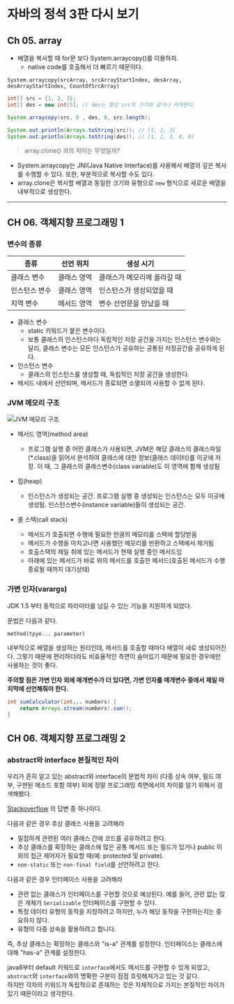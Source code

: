 # 자바의 정석 3판 다시 보기

## Ch 05. array

- 배열을 복사할 때 for문 보다 System.arraycopy()를 이용하자.
  - native code를 호출해서 더 빠르기 때문이다.

`System.arraycopy(srcArray, srcArrayStartIndex, desArray, desArrayStartIndex, CountOfSrcArray)`

```java
int[] src = {1, 2, 3};
int[] des = new int[5]; // des는 항상 src의 크기와 같거나 커야한다.

System.arraycopy(src, 0 , des, 0, src.length);

System.out.println(Arrays.toString(src)); // [1, 2, 3]
System.out.println(Arrays.toString(des)); // [1, 2, 3, 0, 0]
```

> array.clone() 과의 차이는 무엇일까?

- System.arraycopy는 JNI(Java Native Interface)를 사용해서 배열의 깊은 복사를 수행할 수 있다. 또한, 부분적으로 복사할 수도 있다.
- array.clone은 복사할 배열과 동일한 크기와 유형으로 `new` 형식으로 새로운 배열을 내부적으로 생성한다.

---

## CH 06. 객체지향 프로그래밍 1

### 변수의 종류

| 종류      | 선언 위치  | 생성 시기           |
|---------|--------|-----------------|
| 클래스 변수  | 클래스 영역 | 클래스가 메모리에 올라갈 때 |
| 인스턴스 변수 | 클래스 영역 | 인스턴스가 생성되었을 때   |
| 지역 변수   | 메서드 영역 | 변수 선언문을 만났을 때   |

- 클래스 변수 
  - static 키워드가 붙은 변수이다. 
  - 보통 클래스의 인스턴스마다 독립적인 저장 공간을 가지는 인스턴스 변수와는 달리, 클래스 변수는 모든 인스턴스가 공유하는 공통된 저장공간을 공유하게 된다.
- 인스턴스 변수
  - 클래스의 인스턴스를 생성할 때, 독립적인 저장 공간을 생성한다.
- 메서드 내에서 선언되며, 메서드가 종료되면 소멸되어 사용할 수 없게 된다.

### JVM 메모리 구조

![JVM 메모리 구조](https://img1.daumcdn.net/thumb/R1280x0/?scode=mtistory2&fname=https%3A%2F%2Fblog.kakaocdn.net%2Fdn%2FKv8yC%2FbtqCzAk4Q6Q%2FOr5pifZLKgkQTMyi9klMmK%2Fimg.jpg
)
- 메서드 영역(method area)
   - 프로그램 실행 중 어떤 클래스가 사용되면, JVM은 해당 클래스의 클래스파일(*.class)을 읽어서 분석하여 클래스에 대한 정보(클래스 데이터)를 이곳에 저장. 이 때, 그 클래스의 클래스변수(class variable)도 이 영역에 함께 생성됨

- 힙(heap)
   - 인스턴스가 생성되는 공간. 프로그램 실행 중 생성되는 인스턴스는 모두 이곳에 생성됨. 인스턴스변수(instance variable)들이 생성되는 공간.

- 콜 스택(call stack)
   - 메서드가 호출되면 수행에 필요한 만큼의 메모리를 스택에 할당받음
   - 메서드가 수행을 마치고나면 사용했던 메모리를 반환하고 스택에서 제거됨
   - 호출스택의 제일 취에 있는 메서드가 현재 실행 중인 메서드임
   - 아래에 있는 메서드가 바로 위의 메서드를 호출한 메서드(호출된 메서드가 수행 종료될 때까지 대기상태)


### 가변 인자(varargs)

JDK 1.5 부터 동적으로 파라미터를 넘길 수 있는 기능을 지원하게 되었다.

문법은 다음과 같다.

`method(tpye... parameter)`

내부적으로 배열을 생성하는 원리인데, 메서드를 호출할 때마다 배열이 새로 생성되어진다. 그렇기 때문에 편리하더라도 비효율적인 측면이 숨어있기 때문에 필요한 경우에만 사용하는 것이 좋다. 

**주의할 점은 가변 인자 외에 매개변수가 더 있다면, 가변 인자를 매개변수 중에서 제일 마지막에 선언해줘야 한다.**

```java
int sumCalculator(int... numbers) {
    return Arrays.stream(numbers).sum();    
}
```

## CH 06. 객체지향 프로그래밍 2

### abstract와 interface 본질적인 차이

우리가 흔히 알고 있는 abstract와 interface의 문법적 차이 (다중 상속 여부, 필드 여부, 구현된 메소드 포함 여부) 외에 정말 프로그래밍 측면에서의 차이를 알기 위해서 검색해봤다.

[Stackoverflow](https://stackoverflow.com/questions/1913098/what-is-the-difference-between-an-interface-and-abstract-class) 의 답변 중 하나이다.

다음과 같은 경우 추상 클래스 사용을 고려해라

- 밀접하게 관련된 여러 클래스 간에 코드를 공유하려고 한다.
- 추상 클래스를 확장하는 클래스에 많은 공통 메서드 또는 필드가 있거나 public 이외의 접근 제어자가 필요할 때(예: protected 및 private).
- `non-static` 또는 `non-final field`를 선언하려고 한다.

다음과 같은 경우 인터페이스 사용을 고려해라

- 관련 없는 클래스가 인터페이스를 구현할 것으로 예상된다. 예를 들어, 관련 없는 많은 개체가 `Serializable` 인터페이스를 구현할 수 있다.
- 특정 데이터 유형의 동작을 지정하려고 하지만, 누가 해당 동작을 구현하는지는 중요하지 않다.
- 유형의 다중 상속을 활용하려고 합니다.

즉, 추상 클래스는 확장하는 클래스와 "is-a" 관계를 설정한다. 인터페이스는 클래스에 대해 "has-a" 관계를 설정한다.

java8부터 default 키워드로 `interface`에서도 메서드를 구현할 수 있게 되었고, `abstract`와 `interface`와의 명확한 구분이 점점 흐릿해져가고 있는 것 같다.    
하지만 각자의 키워드가 독립적으로 존재하는 것은 자체적으로 가지는 본질적인 차이가 있기 때문이라고 생각한다.
